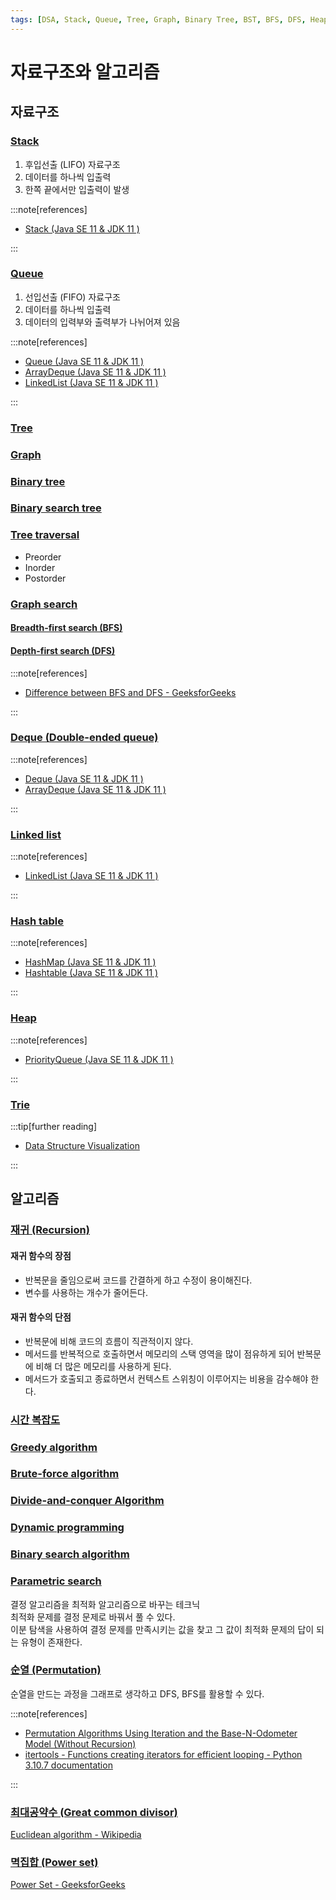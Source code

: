 ```yaml
---
tags: [DSA, Stack, Queue, Tree, Graph, Binary Tree, BST, BFS, DFS, Heap, Trie, Recursion, Greedy, Brute-force, Divide-and-conquer, DP, Binary Search, Parametric Search]
---
```


# 자료구조와 알고리즘

## 자료구조

### [Stack](https://en.wikipedia.org/wiki/Stack_(abstract_data_type))

1. 후입선출 (LIFO) 자료구조
2. 데이터를 하나씩 입출력
3. 한쪽 끝에서만 입출력이 발생

:::note[references]

- [Stack (Java SE 11 & JDK 11 )](https://docs.oracle.com/en/java/javase/11/docs/api/java.base/java/util/Stack.html)

:::

### [Queue](https://en.wikipedia.org/wiki/Queue_(abstract_data_type))

1. 선입선출 (FIFO) 자료구조
2. 데이터를 하나씩 입출력
3. 데이터의 입력부와 출력부가 나뉘어져 있음

:::note[references]

- [Queue (Java SE 11 & JDK 11 )](https://docs.oracle.com/en/java/javase/11/docs/api/java.base/java/util/Queue.html)
- [ArrayDeque (Java SE 11 & JDK 11 )](https://docs.oracle.com/en/java/javase/11/docs/api/java.base/java/util/ArrayDeque.html)
- [LinkedList (Java SE 11 & JDK 11 )](https://docs.oracle.com/en/java/javase/11/docs/api/java.base/java/util/LinkedList.html)

:::

### [Tree](https://en.wikipedia.org/wiki/Tree_(data_structure))

### [Graph](https://en.wikipedia.org/wiki/Graph_(abstract_data_type))

### [Binary tree](https://en.wikipedia.org/wiki/Binary_tree)

### [Binary search tree](https://en.wikipedia.org/wiki/Binary_search_tree)

### [Tree traversal](https://en.wikipedia.org/wiki/Tree_traversal)

- Preorder
- Inorder
- Postorder

### [Graph search](https://en.wikipedia.org/wiki/Graph_traversal)

#### [Breadth-first search (BFS)](https://en.wikipedia.org/wiki/Breadth-first_search)

#### [Depth-first search (DFS)](https://en.wikipedia.org/wiki/Depth-first_search)

:::note[references]

- [Difference between BFS and DFS - GeeksforGeeks](https://www.geeksforgeeks.org/difference-between-bfs-and-dfs/)

:::

### [Deque (Double-ended queue)](https://en.wikipedia.org/wiki/Double-ended_queue)

:::note[references]

- [Deque (Java SE 11 & JDK 11 )](https://docs.oracle.com/en/java/javase/11/docs/api/java.base/java/util/Deque.html)
- [ArrayDeque (Java SE 11 & JDK 11 )](https://docs.oracle.com/en/java/javase/11/docs/api/java.base/java/util/ArrayDeque.html)

:::

### [Linked list](https://en.wikipedia.org/wiki/Linked_list)

:::note[references]

- [LinkedList (Java SE 11 & JDK 11 )](https://docs.oracle.com/en/java/javase/11/docs/api/java.base/java/util/LinkedList.html)

:::

### [Hash table](https://en.wikipedia.org/wiki/Hash_table)

:::note[references]

- [HashMap (Java SE 11 & JDK 11 )](https://docs.oracle.com/en/java/javase/11/docs/api/java.base/java/util/HashMap.html)
- [Hashtable (Java SE 11 & JDK 11 )](https://docs.oracle.com/en/java/javase/11/docs/api/java.base/java/util/Hashtable.html)

:::

### [Heap](https://en.wikipedia.org/wiki/Heap_(data_structure))

:::note[references]

- [PriorityQueue (Java SE 11 & JDK 11 )](https://docs.oracle.com/en/java/javase/11/docs/api/java.base/java/util/PriorityQueue.html)

:::

### [Trie](https://en.wikipedia.org/wiki/Trie)

:::tip[further reading]

- [Data Structure Visualization](https://www.cs.usfca.edu/~galles/visualization/Algorithms.html)

:::

## 알고리즘

### [재귀 (Recursion)](https://en.wikipedia.org/wiki/Recursion_(computer_science))

#### 재귀 함수의 장점

- 반복문을 줄임으로써 코드를 간결하게 하고 수정이 용이해진다.
- 변수를 사용하는 개수가 줄어든다.

#### 재귀 함수의 단점

- 반복문에 비해 코드의 흐름이 직관적이지 않다.
- 메서드를 반복적으로 호출하면서 메모리의 스택 영역을 많이 점유하게 되어 반복문에 비해 더 많은 메모리를 사용하게 된다.
- 메서드가 호출되고 종료하면서 컨텍스트 스위칭이 이루어지는 비용을 감수해야 한다.

### [시간 복잡도](https://en.wikipedia.org/wiki/Time_complexity)

### [Greedy algorithm](https://en.wikipedia.org/wiki/Greedy_algorithm)

### [Brute-force algorithm](https://en.wikipedia.org/wiki/Brute-force_search)

### [Divide-and-conquer Algorithm](https://en.wikipedia.org/wiki/Divide-and-conquer_algorithm)

### [Dynamic programming](https://en.wikipedia.org/wiki/Dynamic_programming)

### [Binary search algorithm](https://en.wikipedia.org/wiki/Binary_search_algorithm)

### [Parametric search](https://en.wikipedia.org/wiki/Parametric_search)

결정 알고리즘을 최적화 알고리즘으로 바꾸는 테크닉  
최적화 문제를 결정 문제로 바꿔서 풀 수 있다.  
이분 탐색을 사용하여 결정 문제를 만족시키는 값을 찾고 그 값이 최적화 문제의 답이 되는 유형이 존재한다.

### [순열 (Permutation)](https://en.wikipedia.org/wiki/Permutation)

순열을 만드는 과정을 그래프로 생각하고 DFS, BFS를 활용할 수 있다.

:::note[references]

- [Permutation Algorithms Using Iteration and the Base-N-Odometer Model (Without Recursion)](https://www.quickperm.org/quickperm.html)
- [itertools - Functions creating iterators for efficient looping - Python 3.10.7 documentation](https://docs.python.org/3/library/itertools.html)

:::

### [최대공약수 (Great common divisor)](https://en.wikipedia.org/wiki/Greatest_common_divisor)

[Euclidean algorithm - Wikipedia](https://en.wikipedia.org/wiki/Euclidean_algorithm)

### [멱집합 (Power set)](https://en.wikipedia.org/wiki/Power_set)

[Power Set - GeeksforGeeks](https://www.geeksforgeeks.org/power-set/)
